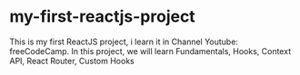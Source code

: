 # my-first-reactjs-project
This is my first ReactJS project, i learn it in Channel Youtube: freeCodeCamp. In this project, we will learn Fundamentals, Hooks, Context API, React Router, Custom Hooks

